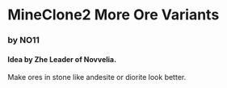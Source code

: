 # MineClone2 More Ore Variants
### by NO11
#### Idea by Zhe Leader of Novvelia.
Make ores in stone like andesite or diorite look better.
